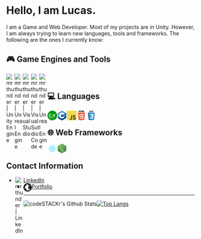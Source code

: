 # Hello, I am Lucas.

I am a Game and Web Developer. Most of my projects are in Unity. However, I am always trying to learn new languages, tools and frameworks. The following are the ones I currently know:

## :video_game: Game Engines and Tools
<img align="left" alt="mrthunder | Unity Engine" width="22px" src="https://cdn.jsdelivr.net/npm/simple-icons@v3/icons/unity.svg" />
<img align="left" alt="mrthunder | Unreal Engine" width="22px" src="https://cdn.jsdelivr.net/npm/simple-icons@v3/icons/unrealengine.svg" />
<img align="left" alt="mrthunder | Visual Studio" width="22px" src="https://cdn.jsdelivr.net/npm/simple-icons@v3/icons/visualstudio.svg" />
<img align="left" alt="mrthunder | Visual Sutdio Code" width="22px" src="https://cdn.jsdelivr.net/npm/simple-icons@v3/icons/visualstudiocode.svg" />

<img align="left" alt="mrthunder | Unreal Engine" width="22px" src="https://cdn.jsdelivr.net/npm/simple-icons@v3/icons/git.svg" />


<br/>

## :computer: Languages

<img align="left" alt="C#" width="26px" src="https://raw.githubusercontent.com/github/explore/80688e429a7d4ef2fca1e82350fe8e3517d3494d/topics/csharp/csharp.png" />
<img align="left" alt="C++" width="26px" src="https://raw.githubusercontent.com/github/explore/80688e429a7d4ef2fca1e82350fe8e3517d3494d/topics/cpp/cpp.png" />
<img align="left" alt="Javascript" width="26px" src="https://raw.githubusercontent.com/github/explore/80688e429a7d4ef2fca1e82350fe8e3517d3494d/topics/javascript/javascript.png" />
<img align="left" alt="HTML5" width="26px" src="https://raw.githubusercontent.com/github/explore/80688e429a7d4ef2fca1e82350fe8e3517d3494d/topics/html/html.png" />
<img align="left" alt="CSS3" width="26px" src="https://raw.githubusercontent.com/github/explore/80688e429a7d4ef2fca1e82350fe8e3517d3494d/topics/css/css.png" />


<br/>

## :globe_with_meridians: Web Frameworks

<img align="left" alt="React" width="26px" src="https://raw.githubusercontent.com/github/explore/80688e429a7d4ef2fca1e82350fe8e3517d3494d/topics/react/react.png" />
<img align="left" alt="NodeJs" width="26px" src="https://raw.githubusercontent.com/github/explore/80688e429a7d4ef2fca1e82350fe8e3517d3494d/topics/nodejs/nodejs.png" />

<br/>

## Contact Information
- [<img align="left" alt="mrthunder | LinkedIn" width="22px" src="https://cdn.jsdelivr.net/npm/simple-icons@v3/icons/linkedin.svg" /> LinkedIn][linkedin]
- [<img align="left" alt="mrthunder portfolio" width="22px" src="https://raw.githubusercontent.com/iconic/open-iconic/master/svg/globe.svg" /> Portfolio][website]
---

<img align="left" alt="codeSTACKr's Github Stats" src="https://github-readme-stats.vercel.app/api?username=mrthunder&show_icons=true&hide_border=true" />


[![Top Langs](https://github-readme-stats.vercel.app/api/top-langs/?username=mrthunder&hide=ShaderLab,GLSL,Mathematica&hide_border=true)]()

[linkedin]: https://www.linkedin.com/in/lucasdesouzagoes/
[website]: https://lucasgoes95.wixsite.com/portfolio
